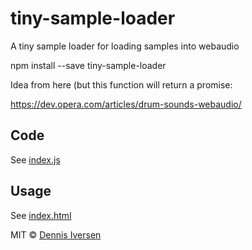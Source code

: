 # tiny-sample-loader

A tiny sample loader for loading samples into webaudio

npm install --save tiny-sample-loader

Idea from here (but this function will return a promise:

https://dev.opera.com/articles/drum-sounds-webaudio/

## Code

See [index.js](index.js)

## Usage

See [index.html](index.html)

MIT © [Dennis Iversen](https://github.com/diversen)
